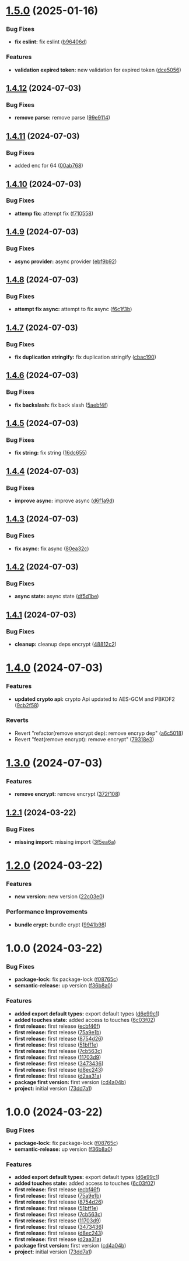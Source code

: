 # [1.5.0](https://github.com/resourge/vue3-use-authentication/compare/v1.4.12...v1.5.0) (2025-01-16)


### Bug Fixes

* **fix eslint:** fix eslint ([b96406d](https://github.com/resourge/vue3-use-authentication/commit/b96406de80cae144f616085ef7c051bd50951ebf))


### Features

* **validation expired token:** new validation for expired token ([dce5056](https://github.com/resourge/vue3-use-authentication/commit/dce505631852fa7846e0e8cd5b00f149e98d0030))

## [1.4.12](https://github.com/resourge/vue3-use-authentication/compare/v1.4.11...v1.4.12) (2024-07-03)


### Bug Fixes

* **remove parse:** remove parse ([99e9114](https://github.com/resourge/vue3-use-authentication/commit/99e91142cd54a25a6922028c7350cfdfcaaed526))

## [1.4.11](https://github.com/resourge/vue3-use-authentication/compare/v1.4.10...v1.4.11) (2024-07-03)


### Bug Fixes

* added enc for 64 ([00ab768](https://github.com/resourge/vue3-use-authentication/commit/00ab7680daca1f4b81d84e107cdf6feece4b59b8))

## [1.4.10](https://github.com/resourge/vue3-use-authentication/compare/v1.4.9...v1.4.10) (2024-07-03)


### Bug Fixes

* **attemp fix:** attempt fix ([f710558](https://github.com/resourge/vue3-use-authentication/commit/f710558141b529d155591ae4cac76e9d0122c679))

## [1.4.9](https://github.com/resourge/vue3-use-authentication/compare/v1.4.8...v1.4.9) (2024-07-03)


### Bug Fixes

* **async provider:** async provider ([ebf9b92](https://github.com/resourge/vue3-use-authentication/commit/ebf9b92a32e53d9b972d1fa60b5fa50704853769))

## [1.4.8](https://github.com/resourge/vue3-use-authentication/compare/v1.4.7...v1.4.8) (2024-07-03)


### Bug Fixes

* **attempt fix async:** attempt to fix async ([f6c1f3b](https://github.com/resourge/vue3-use-authentication/commit/f6c1f3be682584113240f4b1587f51d43e0a1c56))

## [1.4.7](https://github.com/resourge/vue3-use-authentication/compare/v1.4.6...v1.4.7) (2024-07-03)


### Bug Fixes

* **fix duplication stringify:** fix duplication stringify ([cbac190](https://github.com/resourge/vue3-use-authentication/commit/cbac190a032d38afac6799943d0d61a10773f450))

## [1.4.6](https://github.com/resourge/vue3-use-authentication/compare/v1.4.5...v1.4.6) (2024-07-03)


### Bug Fixes

* **fix backslash:** fix back slash ([5aebf4f](https://github.com/resourge/vue3-use-authentication/commit/5aebf4fc1c0baadf6e31bbc781f46b9dfbf8b8a4))

## [1.4.5](https://github.com/resourge/vue3-use-authentication/compare/v1.4.4...v1.4.5) (2024-07-03)


### Bug Fixes

* **fix string:** fix string ([16dc655](https://github.com/resourge/vue3-use-authentication/commit/16dc655a1416e864c5bb1ca7b2c9bbb37759439e))

## [1.4.4](https://github.com/resourge/vue3-use-authentication/compare/v1.4.3...v1.4.4) (2024-07-03)


### Bug Fixes

* **improve async:** improve async ([d6f1a9d](https://github.com/resourge/vue3-use-authentication/commit/d6f1a9d74fcc7259dc2f9e18b38178d658cdbce3))

## [1.4.3](https://github.com/resourge/vue3-use-authentication/compare/v1.4.2...v1.4.3) (2024-07-03)


### Bug Fixes

* **fix async:** fix async ([80ea32c](https://github.com/resourge/vue3-use-authentication/commit/80ea32c0e60e5d618a9bd8b7a6866bc39184e786))

## [1.4.2](https://github.com/resourge/vue3-use-authentication/compare/v1.4.1...v1.4.2) (2024-07-03)


### Bug Fixes

* **async state:** async state ([df5d1be](https://github.com/resourge/vue3-use-authentication/commit/df5d1be4826386a1f126dd9e580eabc1aaaa24a6))

## [1.4.1](https://github.com/resourge/vue3-use-authentication/compare/v1.4.0...v1.4.1) (2024-07-03)


### Bug Fixes

* **cleanup:** cleanup deps encrypt ([48812c2](https://github.com/resourge/vue3-use-authentication/commit/48812c2d3c983bb732fb297456a12575dc4fedce))

# [1.4.0](https://github.com/resourge/vue3-use-authentication/compare/v1.3.0...v1.4.0) (2024-07-03)


### Features

* **updated crypto api:** crypto Api updated to AES-GCM and PBKDF2 ([9cb2f58](https://github.com/resourge/vue3-use-authentication/commit/9cb2f58d10f38026283ac10c7c253b0bf5e31a79))


### Reverts

* Revert "refactor(remove encrypt dep): remove encryp dep" ([a6c5018](https://github.com/resourge/vue3-use-authentication/commit/a6c501880b792e824216a0235d7e9ee290097613))
* Revert "feat(remove encrypt): remove encrypt" ([79318e3](https://github.com/resourge/vue3-use-authentication/commit/79318e3e156e6568dd9cbcabefeb9dc3a4dca43d))

# [1.3.0](https://github.com/resourge/vue3-use-authentication/compare/v1.2.1...v1.3.0) (2024-07-03)


### Features

* **remove encrypt:** remove encrypt ([372f108](https://github.com/resourge/vue3-use-authentication/commit/372f1080129f33012b0d39328b0350d873f31ec5))

## [1.2.1](https://github.com/resourge/vue3-use-authentication/compare/v1.2.0...v1.2.1) (2024-03-22)


### Bug Fixes

* **missing import:** missing import ([3f5ea6a](https://github.com/resourge/vue3-use-authentication/commit/3f5ea6a57fee117286864d9fc560d6f27f4a26a2))

# [1.2.0](https://github.com/resourge/vue3-use-authentication/compare/v1.1.2...v1.2.0) (2024-03-22)


### Features

* **new version:** new version ([22c03e0](https://github.com/resourge/vue3-use-authentication/commit/22c03e029c5b7cb2077217ec0c73ec53119dc9f4))


### Performance Improvements

* **bundle crypt:** bundle crypt ([9941b98](https://github.com/resourge/vue3-use-authentication/commit/9941b98387f67a1248e2c8a3a92e50048fbf1627))

# 1.0.0 (2024-03-22)


### Bug Fixes

* **package-lock:** fix package-lock ([f08765c](https://github.com/resourge/vue3-use-authentication/commit/f08765c2b37b3dae80c5b69a6613725815fa4b6b))
* **semantic-release:** up version ([f36b8a0](https://github.com/resourge/vue3-use-authentication/commit/f36b8a062f514f4fd647745a952694043fb3d87f))


### Features

* **added export default types:** export default types ([d6e99c1](https://github.com/resourge/vue3-use-authentication/commit/d6e99c1e6f8e0f9f453a3cf35e93637e5cf40c92))
* **added touches state:** added access to touches ([6c03f02](https://github.com/resourge/vue3-use-authentication/commit/6c03f025cd11b3665df9e08c26aa96ca331ec23a))
* **first release:** first release ([ecbf46f](https://github.com/resourge/vue3-use-authentication/commit/ecbf46f6371a858534ce049947d1af9524a9da10))
* **first release:** first release ([75a9e1b](https://github.com/resourge/vue3-use-authentication/commit/75a9e1ba58002705818aa6c30b1a31a704bbe1ec))
* **first release:** first release ([8754d26](https://github.com/resourge/vue3-use-authentication/commit/8754d264aa2d10b3ef7b4db487b829551b6924cb))
* **first release:** first release ([51bff1e](https://github.com/resourge/vue3-use-authentication/commit/51bff1e6229741b5c54ce3ecb31ff52ac1373a0a))
* **first release:** first release ([7cb563c](https://github.com/resourge/vue3-use-authentication/commit/7cb563cb9c1ff5e5921a38b5548dac8d213a797f))
* **first release:** first release ([11703d9](https://github.com/resourge/vue3-use-authentication/commit/11703d91272be5aeea2ff02d9f7a8e3070e13eba))
* **first release:** first release ([3473436](https://github.com/resourge/vue3-use-authentication/commit/34734368b83efa80612058de8a6b408c920dc6c8))
* **first release:** first release ([d8ec243](https://github.com/resourge/vue3-use-authentication/commit/d8ec243226740b96b1138d2b4782711f754dfb93))
* **first release:** first release ([d2aa31a](https://github.com/resourge/vue3-use-authentication/commit/d2aa31ac9f30c099174e7103ae589b2fdf2b45c8))
* **package first version:** first version ([cd4a04b](https://github.com/resourge/vue3-use-authentication/commit/cd4a04b90c0289067205aee9a4852eecc726062c))
* **project:** initial version ([73dd7a1](https://github.com/resourge/vue3-use-authentication/commit/73dd7a1fb4d2cc4d07d1c34e7d531574a355b46b))

# 1.0.0 (2024-03-22)


### Bug Fixes

* **package-lock:** fix package-lock ([f08765c](https://github.com/resourge/vue3-use-authentication/commit/f08765c2b37b3dae80c5b69a6613725815fa4b6b))
* **semantic-release:** up version ([f36b8a0](https://github.com/resourge/vue3-use-authentication/commit/f36b8a062f514f4fd647745a952694043fb3d87f))


### Features

* **added export default types:** export default types ([d6e99c1](https://github.com/resourge/vue3-use-authentication/commit/d6e99c1e6f8e0f9f453a3cf35e93637e5cf40c92))
* **added touches state:** added access to touches ([6c03f02](https://github.com/resourge/vue3-use-authentication/commit/6c03f025cd11b3665df9e08c26aa96ca331ec23a))
* **first release:** first release ([ecbf46f](https://github.com/resourge/vue3-use-authentication/commit/ecbf46f6371a858534ce049947d1af9524a9da10))
* **first release:** first release ([75a9e1b](https://github.com/resourge/vue3-use-authentication/commit/75a9e1ba58002705818aa6c30b1a31a704bbe1ec))
* **first release:** first release ([8754d26](https://github.com/resourge/vue3-use-authentication/commit/8754d264aa2d10b3ef7b4db487b829551b6924cb))
* **first release:** first release ([51bff1e](https://github.com/resourge/vue3-use-authentication/commit/51bff1e6229741b5c54ce3ecb31ff52ac1373a0a))
* **first release:** first release ([7cb563c](https://github.com/resourge/vue3-use-authentication/commit/7cb563cb9c1ff5e5921a38b5548dac8d213a797f))
* **first release:** first release ([11703d9](https://github.com/resourge/vue3-use-authentication/commit/11703d91272be5aeea2ff02d9f7a8e3070e13eba))
* **first release:** first release ([3473436](https://github.com/resourge/vue3-use-authentication/commit/34734368b83efa80612058de8a6b408c920dc6c8))
* **first release:** first release ([d8ec243](https://github.com/resourge/vue3-use-authentication/commit/d8ec243226740b96b1138d2b4782711f754dfb93))
* **first release:** first release ([d2aa31a](https://github.com/resourge/vue3-use-authentication/commit/d2aa31ac9f30c099174e7103ae589b2fdf2b45c8))
* **package first version:** first version ([cd4a04b](https://github.com/resourge/vue3-use-authentication/commit/cd4a04b90c0289067205aee9a4852eecc726062c))
* **project:** initial version ([73dd7a1](https://github.com/resourge/vue3-use-authentication/commit/73dd7a1fb4d2cc4d07d1c34e7d531574a355b46b))
